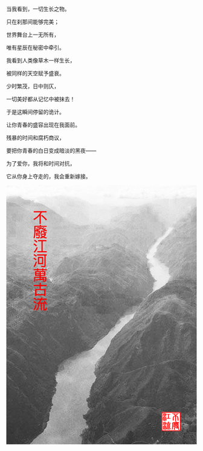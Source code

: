 当我看到，一切生长之物。

只在刹那间能够完美；

世界舞台上一无所有，

唯有星辰在秘密中牵引。

我看到人类像草木一样生长，

被同样的天空赋予盛衰。

少时繁茂，日中则仄，

一切美好都从记忆中被抹去！

于是这瞬间停留的诡计。

让你青春的盛容出现在我面前。

残暴的时间和腐朽商议，

要把你青春的白日变成暗淡的黑夜——

为了爱你，我将和时间对抗，

它从你身上夺走的，我会重新嫁接。

![psc](readme.assets/psc.jpg)